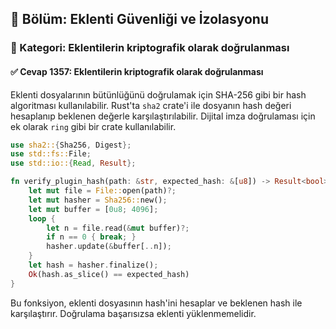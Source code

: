 ## 📘 Bölüm: Eklenti Güvenliği ve İzolasyonu  
### 🔹 Kategori: Eklentilerin kriptografik olarak doğrulanması  
#### ✅ Cevap 1357: Eklentilerin kriptografik olarak doğrulanması

Eklenti dosyalarının bütünlüğünü doğrulamak için SHA-256 gibi bir hash algoritması kullanılabilir. Rust'ta `sha2` crate'i ile dosyanın hash değeri hesaplanıp beklenen değerle karşılaştırılabilir. Dijital imza doğrulaması için ek olarak `ring` gibi bir crate kullanılabilir.

```rust
use sha2::{Sha256, Digest};
use std::fs::File;
use std::io::{Read, Result};

fn verify_plugin_hash(path: &str, expected_hash: &[u8]) -> Result<bool> {
    let mut file = File::open(path)?;
    let mut hasher = Sha256::new();
    let mut buffer = [0u8; 4096];
    loop {
        let n = file.read(&mut buffer)?;
        if n == 0 { break; }
        hasher.update(&buffer[..n]);
    }
    let hash = hasher.finalize();
    Ok(hash.as_slice() == expected_hash)
}
```
Bu fonksiyon, eklenti dosyasının hash'ini hesaplar ve beklenen hash ile karşılaştırır. Doğrulama başarısızsa eklenti yüklenmemelidir.
